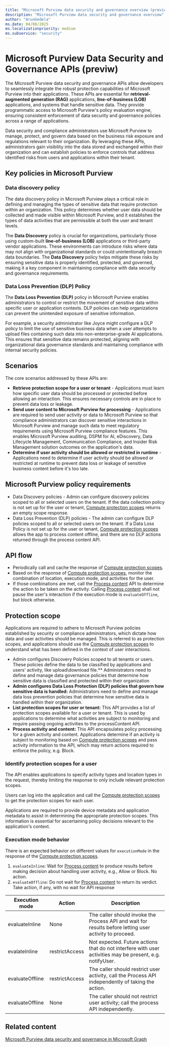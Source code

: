 ```yaml
---
title: "Microsoft Purview data security and governance overview (preview)"
description: "Microsoft Purview data security and governance overview"
author: "ArunGedela"
ms.date: 04/08/2025
ms.localizationpriority: medium
ms.subservice: "security"
---
```


# Microsoft Purview Data Security and Governance APIs (previw)

The Microsoft Purview data security and governance APIs allow developers to seamlessly integrate the robust protection capabilities of Microsoft Purview into their applications. These APIs are essential for **retrieval-augmented generation (RAG)** applications, **line-of-business (LOB)** applications, and systems that handle sensitive data. They provide programmatic access to Microsoft Purview's policy evaluation engine, ensuring consistent enforcement of data security and governance policies across a range of applications.

Data security and compliance administrators use Microsoft Purview to manage, protect, and govern data based on the business risk exposure and regulations relevant to their organization. By leveraging these APIs, administrators gain visibility into the data stored and exchanged within their organization and can establish policies to enforce controls that address identified risks from users and applications within their tenant.

## Key policies in Microsoft Purview

### Data discovery policy

The data discovery policy in Microsoft Purview plays a critical role in defining and managing the types of sensitive data that require protection within an organization. This policy determines whether user data should be collected and made visible within Microsoft Purview, and it establishes the types of data activities that are permissible at both the user and tenant levels. 

The **Data Discovery** policy is crucial for organizations, particularly those using custom-built **line-of-business (LOB)** applications or third-party vendor applications. These environments can introduce risks where data may not align with organizational standards or could unintentionally breach data boundaries. The **Data Discovery** policy helps mitigate these risks by ensuring sensitive data is properly identified, protected, and governed, making it a key component in maintaining compliance with data security and governance requirements.

### Data Loss Prevention (DLP) Policy

The **Data Loss Prevention (DLP)** policy in Microsoft Purview enables administrators to control or restrict the movement of sensitive data within specific user or application contexts. DLP policies can help organizations can prevent the unintended exposure of sensitive information. 

For example, a security administrator like Joyce might configure a DLP policy to limit the use of sensitive business data when a user attempts to upload files containing such data into non-enterprise-grade AI applications. This ensures that sensitive data remains protected, aligning with organizational data governance standards and maintaining compliance with internal security policies.

## Scenarios

The core scenarios addressed by these APIs are:

- **Retrieve protection scope for a user or tenant** - Applications must learn how specific user data should be processed or protected before allowing an interaction. This ensures necessary controls are in place to prevent data loss or leakage.
- **Send user content to Microsoft Purview for processing** - Applications are required to send user activity or data to Microsoft Purview so that compliance administrators can discover sensitive interactions in Microsoft Purview and manage such data to meet regulatory requirements using Microsoft Purview compliance features. This enables Microsoft Purview auditing, DSPM for AI, eDiscovery, Data Lifecycle Management, Communication Compliance, and Insider Risk Management solution outcomes on the application's data.
- **Determine if user activity should be allowed or restricted in runtime** - Applications need to determine if user activity should be allowed or restricted at runtime to prevent data loss or leakage of sensitive business content before it's too late.

## Microsoft Purview policy requirements

- Data Discovery policies - Admin can configure discovery policies scoped to all or selected users on the tenant. If the data collection policy is not set up for the user or tenant, [Compute protection scopes](./graph/api/userprotectionscopecontainer-compute) returns an empty scope response.
- Data Loss Prevention (DLP) policies - The admin can configure DLP policies scoped to all or selected users on the tenant. If a Data Loss Policy is not set up for the user or tenant, [Compute protection scopes](./graph/api/userprotectionscopecontainer-compute) allows the app to process content offline, and there are no DLP actions returned through the process content API.

## API flow

- Periodically call and cache the response of [Compute protection scopes](./graph/api/userprotectionscopecontainer-compute).
- Based on the response of [Compute protection scopes](./graph/api/userprotectionscopecontainer-compute), monitor the combination of location, execution mode, and activities for the user.
- If those combinations are met, call the [Process content](./graph/api/userdatasecurityandgovernance-processcontent) API to determine the action to be taken on the activity. Calling [Process content](./graph/api/userdatasecurityandgovernance-processcontent) shall not pause the user's interaction if the execution mode is `evaluateOffline`, but block otherwise.

## Protection scope

Applications are required to adhere to Microsoft Purview policies established by security or compliance administrators, which dictate how data and user activities should be managed. This is referred to as protection scopes, and applications should use the [Compute protection scopes](./graph/api/userprotectionscopecontainer-compute) to understand what has been defined in the context of user interactions.

- Admin configures Discovery Policies scoped to all tenants or users. These policies define the data to be classified by applications and users' activity, like upload\download file.** Administrators need to define and manage data governance policies that determine how sensitive data is classified and protected within their organization
- **Admin configures Data Loss Protection (DLP) policies that govern how sensitive data is handled:** Administrators need to define and manage data loss prevention policies that determine how sensitive data is handled within their organization.
- **List protection scopes for user or tenant:** This API provides a list of protection scopes available for a user or tenant. This is used by applications to determine what activities are subject to monitoring and require passing ongoing activities to the processContent API.
- **Process activity and content:** This API encapsulates policy processing for a given activity and content. Applications determine if an activity is subject to monitoring based on [Compute protection scopes](./graph/api/userprotectionscopecontainer-compute) and pass activity information to the API, which may return actions required to enforce the policy, e.g. Block.

### Identify protection scopes for a user

The API enables applications to specify activity types and location types in the request, thereby limiting the response to only include relevant protection scopes.

Users can log into the application and call the [Compute protection scopes](./graph/api/userprotectionscopecontainer-compute) to get the protection scopes for each user.

Applications are required to provide device metadata and application metadata to assist in determining the appropriate protection scopes. This information is essential for ascertaining policy decisions relevant to the application's context.

### Execution mode behavior

There is an expected behavior on different values for `executionMode` in the response of the [Compute protection scopes](./graph/api/userprotectionscopecontainer-compute).

1. `evaluateInline`: Wait for [Process content](./graph/api/userdatasecurityandgovernance-processcontent) to produce results before making decision about handling user activity, e.g., Allow or Block. No action.
1. `evaluateOffline`: Do not wait for [Process content](./graph/api/userdatasecurityandgovernance-processcontent) to return its verdict. Take action, if any, with no wait for API response

| Execution mode | Action | Description |
| -- | -- |--|
| evaluateInline | None | The caller should invoke the Process API and wait for results before letting user activity to proceed. |
| evalateInline | restrictAccess | Not expected. Future actions that do not interfere with user activities may be present, e.g. notifyUser. |
| evaluateOffline | restrictAccess | The caller should restrict user activity, call the Process API independently of taking the action. |
| evaluateOffline | None | The caller should not restrict user activity; call the process API independently. |

## Related content

[Microsoft Purview data security and governance in Microsoft Graph](/graph/api/resources/userdatasecurityandgovernance?view=graph-rest-beta)
